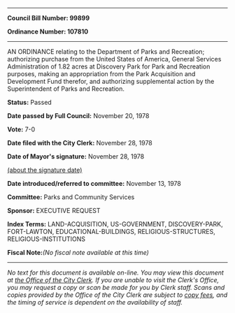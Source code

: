 

********

**Council Bill Number: 99899**
   
**Ordinance Number: 107810**
********

 AN ORDINANCE relating to the Department of Parks and Recreation; authorizing purchase from the United States of America, General Services Administration of 1.82 acres at Discovery Park for Park and Recreation purposes, making an appropriation from the Park Acquisition and Development Fund therefor, and authorizing supplemental action by the Superintendent of Parks and Recreation.

**Status:** Passed
   
**Date passed by Full Council:** November 20, 1978
   
**Vote:** 7-0
   
**Date filed with the City Clerk:** November 28, 1978
   
**Date of Mayor's signature:** November 28, 1978
   
[(about the signature date)](/~public/approvaldate.htm)
   
   
   
**Date introduced/referred to committee:** November 13, 1978
   
**Committee:** Parks and Community Services
   
**Sponsor:** EXECUTIVE REQUEST
   
   
**Index Terms:** LAND-ACQUISITION, US-GOVERNMENT, DISCOVERY-PARK, FORT-LAWTON, EDUCATIONAL-BUILDINGS, RELIGIOUS-STRUCTURES, RELIGIOUS-INSTITUTIONS

**Fiscal Note:**_(No fiscal note available at this time)_
********

_No text for this document is available on-line. You may view this document at [the Office of the City Clerk](http://www.seattle.gov/leg/clerk/contactUs.htm). If you are unable to visit the Clerk's Office, you may request a copy or scan be made for you by Clerk staff. Scans and copies provided by the Office of the City Clerk are subject to [copy fees](http://clerk.seattle.gov/~public/clerkfees.htm), and the timing of service is dependent on the availability of staff._

